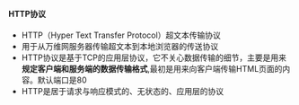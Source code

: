 #### HTTP协议
* HTTP（Hyper Text Transfer Protocol）超文本传输协议
* 用于从万维网服务器传输超文本到本地浏览器的传送协议
* HTTP协议是基于TCP的应用层协议，它不关心数据传输的细节，主要是用来<strong>规定客户端和服务端的数据传输格式</strong>,最初是用来向客户端传输HTML页面的内容。默认端口是80
* HTTP是居于请求与响应模式的、无状态的、应用层的协议